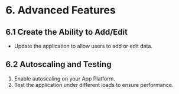 # 6. Advanced Features

## 6.1 Create the Ability to Add/Edit

- Update the application to allow users to add or edit data.

## 6.2 Autoscaling and Testing

1. Enable autoscaling on your App Platform.
2. Test the application under different loads to ensure performance.